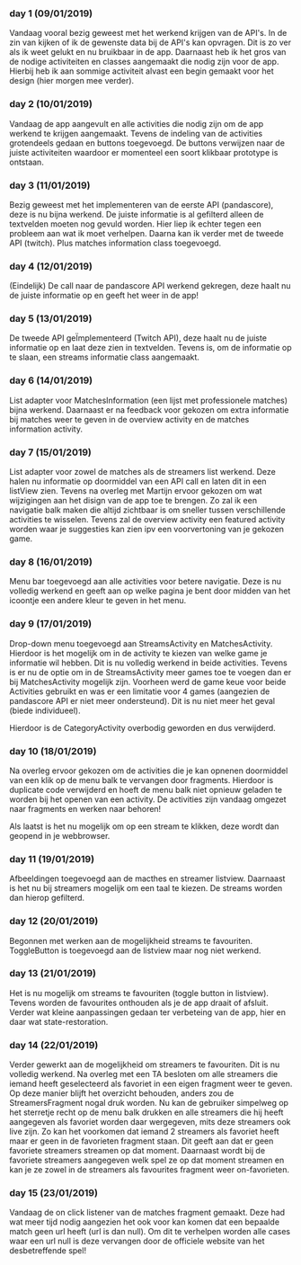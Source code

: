 ### day 1 (09/01/2019)
Vandaag vooral bezig geweest met het werkend krijgen van de API's. In de zin van kijken of ik de gewenste data bij de API's kan opvragen. Dit is zo ver als ik weet gelukt en nu bruikbaar in de app. Daarnaast heb ik het gros van de nodige activiteiten en classes aangemaakt die nodig zijn voor de app. Hierbij heb ik aan sommige activiteit alvast een begin gemaakt voor het design (hier morgen mee verder).

### day 2 (10/01/2019)
Vandaag de app aangevult en alle activities die nodig zijn om de app werkend te krijgen aangemaakt. Tevens de indeling van de activities grotendeels gedaan en buttons toegevoegd. De buttons verwijzen naar de juiste activiteiten waardoor er momenteel een soort klikbaar prototype is ontstaan.

### day 3 (11/01/2019)
Bezig geweest met het implementeren van de eerste API (pandascore), deze is nu bijna werkend. De juiste informatie is al gefilterd alleen de textvelden moeten nog gevuld worden. Hier liep ik echter tegen een probleem aan wat ik moet verhelpen. Daarna kan ik verder met de tweede API (twitch). Plus matches information class toegevoegd.

### day 4 (12/01/2019)
(Eindelijk) De call naar de pandascore API werkend gekregen, deze haalt nu de juiste informatie op en geeft het weer in de app!

### day 5 (13/01/2019)
De tweede API geÏmplementeerd (Twitch API), deze haalt nu de juiste informatie op en laat deze zien in textvelden. Tevens is, om de informatie op te slaan, een streams informatie class aangemaakt.

### day 6 (14/01/2019)
List adapter voor MatchesInformation (een lijst met professionele matches) bijna werkend. Daarnaast er na feedback voor gekozen om extra informatie bij matches weer te geven in de overview activity en de matches information activity. 

### day 7 (15/01/2019)
List adapter voor zowel de matches als de streamers list werkend. Deze halen nu informatie op doormiddel van een API call en laten dit in een listView zien. Tevens na overleg met Martijn ervoor gekozen om wat wijzigingen aan het disign van de app toe te brengen. Zo zal ik een navigatie balk maken die altijd zichtbaar is om sneller tussen verschillende activities te wisselen. Tevens zal de overview activity een featured activity worden waar je suggesties kan zien ipv een voorvertoning van je gekozen game.

### day 8 (16/01/2019)
Menu bar toegevoegd aan alle activities voor betere navigatie. Deze is nu volledig werkend en geeft aan op welke pagina je bent door midden van het icoontje een andere kleur te geven in het menu. 

### day 9 (17/01/2019)
Drop-down menu toegevoegd aan StreamsActivity en MatchesActivity. Hierdoor is het mogelijk om in de activity te kiezen van welke game je informatie wil hebben. Dit is nu volledig werkend in beide activities. Tevens is er nu de optie om in de StreamsActivity meer games toe te voegen dan er bij MatchesActivity mogelijk zijn. Voorheen werd de game keue voor beide Activities gebruikt en was er een limitatie voor 4 games (aangezien de pandascore API er niet meer ondersteund). Dit is nu niet meer het geval (biede individueel).

Hierdoor is de CategoryActivity overbodig geworden en dus verwijderd.

### day 10 (18/01/2019)
Na overleg ervoor gekozen om de activities die je kan opnenen doormiddel van een klik op de menu balk te vervangen door fragments. Hierdoor is duplicate code verwijderd en hoeft de menu balk niet opnieuw geladen te worden bij het openen van een activity. De activities zijn vandaag omgezet naar fragments en werken naar behoren!

Als laatst is het nu mogelijk om op een stream te klikken, deze wordt dan geopend in je webbrowser.

### day 11 (19/01/2019)
Afbeeldingen toegevoegd aan de macthes en streamer listview. Daarnaast is het nu bij streamers mogelijk om een taal te kiezen. De streams worden dan hierop gefilterd.

### day 12 (20/01/2019)
Begonnen met werken aan de mogelijkheid streams te favouriten. ToggleButton is toegevoegd aan de listview maar nog niet werkend.


### day 13 (21/01/2019)
Het is nu mogelijk om streams te favouriten (toggle button in listview). Tevens worden de favourites onthouden als je de app draait of afsluit. Verder wat kleine aanpassingen gedaan ter verbeteing van de app, hier en daar wat state-restoration.

### day 14 (22/01/2019)
Verder gewerkt aan de mogelijkheid om streamers te favouriten. Dit is nu volledig werkend. Na overleg met een TA besloten om alle streamers die iemand heeft geselecteerd als favoriet in een eigen fragment weer te geven. Op deze manier blijft het overzicht behouden, anders zou de StreamersFragment nogal druk worden. Nu kan de gebruiker simpelweg op het sterretje recht op de menu balk drukken en alle streamers die hij heeft aangegeven als favoriet worden daar wergegeven, mits deze streamers ook live zijn. Zo kan het voorkomen dat iemand 2 streamers als favoriet heeft maar er geen in de favorieten fragment staan. Dit geeft aan dat er geen favoriete streamers streamen op dat moment. Daarnaast wordt bij de favoriete streamers aangegeven welk spel ze op dat moment streamen en kan je ze zowel in de streamers als favourites fragment weer on-favorieten.

### day 15 (23/01/2019)
Vandaag de on click listener van de matches fragment gemaakt. Deze had wat meer tijd nodig aangezien het ook voor kan komen dat een bepaalde match geen url heeft (url is dan null). Om dit te verhelpen worden alle cases waar een url null is deze vervangen door de officiele website van het desbetreffende spel!
